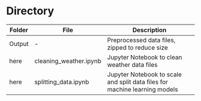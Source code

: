 # Directory
|Folder|File|Description|
|---|---|---|
|Output|-|Preprocessed data files, zipped to reduce size|
|here|cleaning_weather.ipynb|Jupyter Notebook to clean weather data files|
|here|splitting_data.ipynb|Jupyter Notebook to scale and split data files for machine learning models|